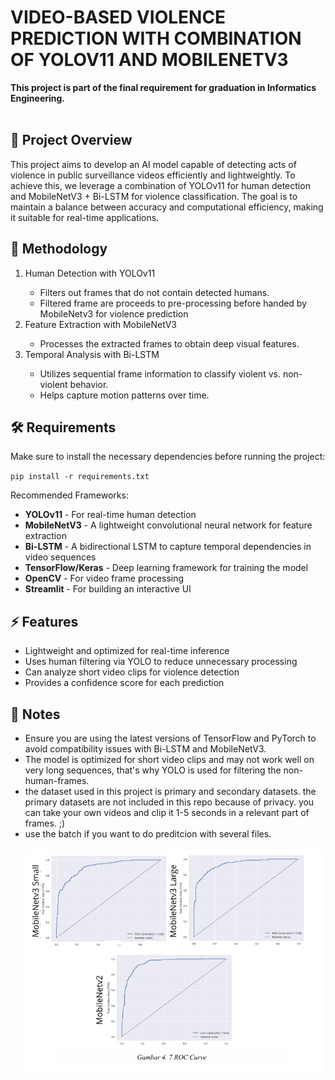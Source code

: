 <h1>VIDEO-BASED VIOLENCE PREDICTION WITH COMBINATION OF YOLOV11 AND MOBILENETV3</h1>
<b>This project is part of the final requirement for graduation in Informatics Engineering.</b><br><br>

<h2>📌 Project Overview</h2>This project aims to develop an AI model capable of detecting acts of violence in public surveillance videos efficiently and lightweightly. To achieve this, we leverage a combination of YOLOv11 for human detection and MobileNetV3 + Bi-LSTM for violence classification. The goal is to maintain a balance between accuracy and computational efficiency, making it suitable for real-time applications.

<h2>📜 Methodology</h2>
<ol>
  <li>Human Detection with YOLOv11</li>
  <ul>
    <li>Filters out frames that do not contain detected humans.</li>
    <li>Filtered frame are proceeds to pre-processing before handed by MobileNetv3 for violence prediction</li>
  </ul>
  <li>Feature Extraction with MobileNetV3</li>
  <ul>
    <li>Processes the extracted frames to obtain deep visual features.</li>
  </ul>
  <li>Temporal Analysis with Bi-LSTM</li>
  <ul>
    <li>Utilizes sequential frame information to classify violent vs. non-violent behavior.</li>
    <li>Helps capture motion patterns over time.</li>
  </ul>
</ol>

<h2>🛠️ Requirements</h2>
Make sure to install the necessary dependencies before running the project:

<code>pip install -r requirements.txt</code>

Recommended Frameworks:
<ul>
    <li><b>YOLOv11</b> - For real-time human detection</li>
    <li><b>MobileNetV3</b> - A lightweight convolutional neural network for feature extraction</li>
    <li><b>Bi-LSTM</b> - A bidirectional LSTM to capture temporal dependencies in video sequences</li>
    <li><b>TensorFlow/Keras</b> - Deep learning framework for training the model</li>
    <li><b>OpenCV</b> - For video frame processing</li>
    <li><b>Streamlit</b> - For building an interactive UI</li>
</ul>

<h2>⚡ Features</h2>
<ul>
    <li>Lightweight and optimized for real-time inference</li>
    <li>Uses human filtering via YOLO to reduce unnecessary processing</li>
    <li>Can analyze short video clips for violence detection</li>
    <li>Provides a confidence score for each prediction</li>
</ul>

<h2>📌 Notes</h2>
<ul>
    <li>Ensure you are using the latest versions of TensorFlow and PyTorch to avoid compatibility issues with Bi-LSTM and MobileNetV3.</li>
    <li>The model is optimized for short video clips and may not work well on very long sequences, that's why YOLO is used for filtering the non-human-frames.</li>
    <li>the dataset used in this project is primary and secondary datasets. the primary datasets are not included in this repo because of privacy. you can take your own videos and clip it 1-5 seconds in a relevant part of frames. ;)</li>
    <li>use the batch if you want to do preditcion with several files.</li>
</u>
<br>
<img src="imagess/Screenshot 2025-08-29 105429.png" width="1000" />
